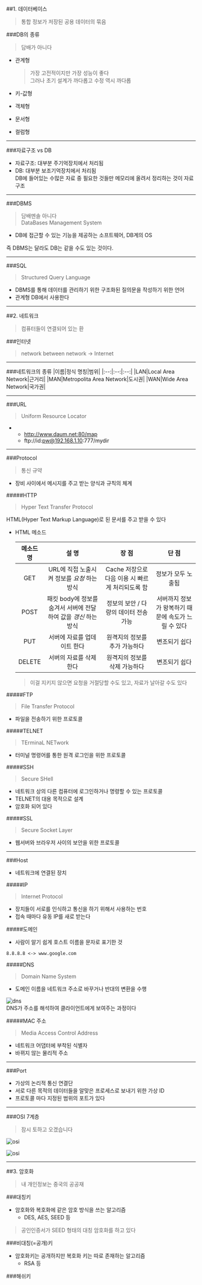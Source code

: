 ##1. 데이터베이스
>통합 정보가 저장된 공용 데이터의 묶음

###DB의 종류
>담배가 아니다


- 관계형

	>가장 고전적이지만 가장 성능이 좋다  
	>그러나 초기 설계가 까다롭고 수정 역시 까다롭

- 키-값형
- 객체형
- 문서형
- 컬럼형

---

###자료구조 vs DB
- 자료구조: 대부분 주기억장치에서 처리됨
- DB: 대부분 보조기억장치에서 처리됨  
DB에 들어있는 수많은 자료 중 필요한 것들만 메모리에 올려서 정리하는 것이 자료구조

---

###DBMS
>담배멘솔 아니다  
>DataBases Management System

- DB에 접근할 수 있는 기능을 제공하는 소프트웨어, DB계의 OS

즉 DBMS는 달라도 DB는 같을 수도 있는 것이다.

---

###SQL
>Structured Query Language

- DBMS를 통해 데이터를 관리하기 위한 구조화된 질의문을 작성하기 위한 언어
- 관계형 DB에서 사용한다

---

##2. 네트워크
>컴퓨터들이 연결되어 있는 환

###인터넷
>network between network -> Internet

---

###네트워크의 종류
|이름|정식 명칭|범위|
|:--:|:--:|:--:|
|LAN|Local Area Network|근거리|
|MAN|Metropolita Area Network|도시권|
|WAN|Wide Area Network|국가권|

---

###URL
>Uniform Resource Locator

- [Protocol]://[Host]:[Port]/[Path]
	- http://www.daum.net:80/map
	- ftp://id:pw@192.168.1.10:777/mydir

---

###Protocol
>통신 규약

- 장비 사이에서 메시지를 주고 받는 양식과 규칙의 체계

#####HTTP
>Hyper Text Transfer Protocol

HTML(Hyper Text Markup Language)로 된 문서를 주고 받을 수 있다

- HTML 메소드

	|메소드 명|설 명|장 점|단 점|
	|:---:|:---:|:---:|:---:|
	|GET|URL에 직접 노출시켜 정보를 _요청_ 하는 방식|Cache 저장으로 다음 이용 시 빠르게 처리되도록 함|정보가 모두 노출됨|
	|POST|패킷 body에 정보를 숨겨서 서버에 전달하여 값을 _갱신_ 하는 방식|정보의 보안 / 다량의 데이터 전송 가능|서버까지 정보가 왕복하기 때문에 속도가 느릴 수 있다|
	|PUT|서버에 자료를 업데이트 한다|원격지의 정보를 추가 가능하다|변조되기 쉽다|
	|DELETE|서버의 자료를 삭제한다|원격지의 정보를 삭제 가능하다|변조되기 쉽다|

	>이걸 지키지 않으면 요청을 거절당할 수도 있고, 자료가 날아갈 수도 있다

#####FTP
>File Transfer Protocol

- 파일을 전송하기 위한 프로토콜

#####TELNET
>TErminaL NETwork

- 터미널 명령어를 통한 원격 로그인을 위한 프로토콜

#####SSH
>Secure SHell

- 네트워크 상의 다른 컴퓨터에 로그인하거나 명령할 수 있는 프로토콜
- TELNET의 대용 목적으로 설계
- 암호화 되어 있다

#####SSL
>Secure Socket Layer

- 웹서버와 브라우저 사이의 보안을 위한 프로토콜

---

###Host
- 네트워크에 연결된 장치

#####IP
>Internet Protocol

- 장치들이 서로를 인식하고 통신을 하기 위해서 사용하는 번호
- 접속 때마다 유동 IP를 새로 받는다

#####도메인
- 사람이 알기 쉽게 호스트 이름을 문자로 표기한 것

`8.8.8.8 <-> www.google.com`

#####DNS
>Domain Name System

- 도메인 이름을 네트워크 주소로 바꾸거나 반대의 변환을 수행

![dns](https://github.com/Ekutz/Fast_Campus_JS/blob/master/170112/imgs/dns.png?raw=true)  
DNS가 주소를 해석하여 클라이언트에게 보여주는 과정이다

#####MAC 주소
>Media Access Control Address

- 네트워크 어댑터에 부착된 식별자
- 바뀌지 않는 물리적 주소


---

###Port
- 가상의 논리적 통신 연결단
- 서로 다른 목적의 데이터들을 알맞은 프로세스로 보내기 위한 가상 ID
- 프로토콜 마다 지정된 범위의 포트가 있다

---

###OSI 7계층
>잠시 토하고 오겠습니다

![osi](https://github.com/Ekutz/Fast_Campus_JS/blob/master/170112/imgs/osi.png?raw=true)  

![osi](https://github.com/Ekutz/Fast_Campus_JS/blob/master/170112/imgs/osi2.png?raw=true)  

---

##3. 암호화
>내 개인정보는 중국의 공공재

###대칭키
- 암호화와 복호화에 같은 암호 방식을 쓰는 알고리즘
	- DES, AES, SEED 등

>공인인증서가 SEED 형태의 대칭 암호화를 하고 있다

###비대칭(=공개)키
- 암호화키는 공개하지만 복호화 키는 따로 존재하는 알고리즘
	- RSA 등

###해쉬키
